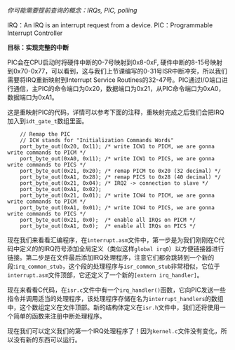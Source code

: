 *你可能需要提前查询的概念：IRQs, PIC, polling*

IRQ：An IRQ is an interrupt request from a device.
PIC：Programmable Interrupt Controller

**目标：实现完整的中断**

PIC会在CPU启动时将硬件中断的0-7号映射到0x8-0xF, 硬件中断的8-15号映射到0x70-0x77，可以看到，这与我们上节课编写的0-31号ISR中断冲突，所以我们需要将IRQ重新映射到Interrupt Service Routines的32-47号。PIC通过I/O端口进行通信，主PIC的命令端口为0x20，数据端口为0x21，从PIC命令端口为0xA0，数据端口为0xA1。

这是重映射PIC的代码，详情可以参考下面的注释，重映射完成之后我们会把IRQ加入到`idt_gate_t`数组里面。
```
    // Remap the PIC
    // ICW stands for "Initialization Commands Words"
    port_byte_out(0x20, 0x11); /* write ICW1 to PICM, we are gonna write commands to PICM */
    port_byte_out(0xA0, 0x11); /* write ICW1 to PICS, we are gonna write commands to PICS */
    port_byte_out(0x21, 0x20); /* remap PICM to 0x20 (32 decimal) */
    port_byte_out(0xA1, 0x28); /* remap PICS to 0x28 (40 decimal) */
    port_byte_out(0x21, 0x04); /* IRQ2 -> connection to slave */ 
    port_byte_out(0xA1, 0x02);
    port_byte_out(0x21, 0x01); /* write ICW4 to PICM, we are gonna write commands to PICM */
    port_byte_out(0xA1, 0x01); /* write ICW4 to PICS, we are gonna write commands to PICS */
    port_byte_out(0x21, 0x0);  /* enable all IRQs on PICM */
    port_byte_out(0xA1, 0x0);  /* enable all IRQs on PICS */
```

现在我们来看看汇编程序，在`interrupt.asm`文件中，第一步是为我们刚刚在C代码中定义的的IRQ符号添加全局定义（类似这样`global irq0`）以方便链接器进行链接。第二步是在文件最后添加IRQ处理程序，注意它们都会跳转到一个新的段:`irq_common_stub`，这个段的处理程序与`isr_common_stub`非常相似，它位于`interrupt.asm`文件顶部，它还定义了一个新的`[extern irq_handler]`。

现在来看看C代码，在`isr.c`文件中有一个`irq_handler()`函数，它向PIC发送一些指令并调用适当的处理程序，该处理程序存储在名为`interrupt_handlers`的数组中，这个数组定义在文件顶部。新的结构体定义在`isr.h`文件中，我们还将使用一个简单的函数来注册中断处理程序。

现在我们可以定义我们的第一个IRQ处理程序了！因为`kernel.c`文件没有变化，所以没有新的东西可以运行。